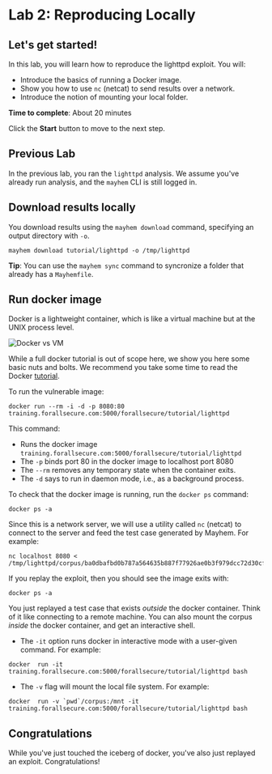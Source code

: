 # Lab 2: Reproducing Locally

## Let's get started! 

In this lab, you will learn how to reproduce the lighttpd exploit. You will:

  * Introduce the basics of running a Docker image. 
  * Show you how to use `nc` (netcat) to send results over a network.
  * Introduce the notion of mounting your local folder. 


**Time to complete**: About 20 minutes
  
Click the **Start** button to move to the next step.

## Previous Lab

In the previous lab, you ran the `lighttpd` analysis. We assume you've already
run analysis, and the `mayhem` CLI is still logged in.

## Download results locally

You download results using the `mayhem download` command, specifying an output
directory with `-o`.  

```
mayhem download tutorial/lighttpd -o /tmp/lighttpd
```

**Tip**: You can use the `mayhem sync` command to syncronize
a folder that already has a `Mayhemfile`.

## Run docker image

Docker is a lightweight container, which is like a virtual 
machine but at the UNIX process level. 

![Docker vs VM](https://raw.githubusercontent.com/dbrumley/fuzzing-cloudshell-tutorial/master/assets/images/docker-vs-vm.png)

While a full docker tutorial is out of scope here, we show you here some basic
nuts and bolts. We recommend you take some time to read the Docker
[tutorial](https://docs.docker.com/get-started/overview/). 


To run the vulnerable image:
```
docker run --rm -i -d -p 8080:80 training.forallsecure.com:5000/forallsecure/tutorial/lighttpd
```

This command:

  * Runs the docker image `training.forallsecure.com:5000/forallsecure/tutorial/lighttpd`
  * The `-p` binds port 80 in the docker image to localhost port 8080
  * The `--rm` removes any temporary state when the
    container exits.
  * The `-d` says to run in daemon mode, i.e., as a background 
    process.

To check that the docker image is running, run the `docker ps` command:

```
docker ps -a
```



Since this is a network server, we will use a utility called
`nc` (netcat) to connect to the server and feed the test case generated by
Mayhem. For example:

```
nc localhost 8080 < /tmp/lighttpd/corpus/ba0dbafbd0b787a564635b887f77926ae0b3f979dcc72d30cf7fdb1707581919
```

If you replay the exploit, then you should see the image exits with:

```
docker ps -a
```

You just replayed a test case that exists *outside* the docker container.  Think
of it like connecting to a remote machine.  You can also mount the corpus
*inside* the docker container, and get an interactive shell.

  * The `-it` option runs docker in interactive mode with a user-given
    command. For example:
```
docker  run -it training.forallsecure.com:5000/forallsecure/tutorial/lighttpd bash
```
  * The `-v` flag will mount the local file system. For example:
```
docker  run -v `pwd`/corpus:/mnt -it training.forallsecure.com:5000/forallsecure/tutorial/lighttpd bash
```



## Congratulations

While you've just touched the iceberg of docker, you've also just replayed an
exploit. Congratulations!

<walkthrough-conclusion-trophy></walkthrough-conclusion-trophy>


